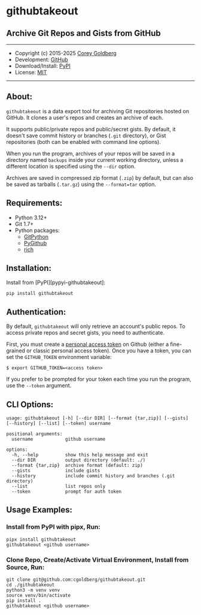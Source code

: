 # githubtakeout

## Archive Git Repos and Gists from GitHub

---

- Copyright (c) 2015-2025 [Corey Goldberg][github-home]
- Development: [GitHub][github-repo]
- Download/Install: [PyPI][pypi-githubtakeout]
- License: [MIT][mit-license]

----

## About:

`githubtakeout` is a data export tool for archiving Git repositories hosted on GitHub.
It clones a user's repos and creates an archive of each.

It supports public/private repos and public/secret gists. By default, it doesn't save
commit history or branches (`.git` directory), or Gist repositories (both can be enabled
with command line options).

When you run the program, archives of your repos will be saved in a directory named
`backups` inside your current working directory, unless a different location is specified
using the `--dir` option.

Archives are saved in compressed zip format (`.zip`) by default, but can also be saved
as tarballs (`.tar.gz`) using the `--format=tar` option.

## Requirements:

- Python 3.12+
- Git 1.7+
- Python packages:
    - [GitPython][pypi-gitpython]
    - [PyGithub][pypi-pygithub]
    - [rich][pypi-rich]

## Installation:

Install from [PyPI][pypyi-githubtakeout]:

```
pip install githubtakeout
```

## Authentication:

By default, `githubtakeout` will only retrieve an account's public repos. To access private repos and secret gists,
you need to authenticate.

First, you must create a [personal access token][github-pat] on Github (either a fine-grained or classic personal
access token). Once you have a token, you can set the `GITHUB_TOKEN` environment variable:

```
$ export GITHUB_TOKEN=<access token>
```

If you prefer to be prompted for your token each time you run the program, use the `--token` argument.

## CLI Options:

```
usage: githubtakeout [-h] [--dir DIR] [--format {tar,zip}] [--gists] [--history] [--list] [--token] username

positional arguments:
  username            github username

options:
  -h, --help          show this help message and exit
  --dir DIR           output directory (default: ./)
  --format {tar,zip}  archive format (default: zip)
  --gists             include gists
  --history           include commit history and branches (.git directory)
  --list              list repos only
  --token             prompt for auth token
```

## Usage Examples:

### Install from PyPI with pipx, Run:

```
pipx install githubtakeout
githubtakeout <github username>
```

### Clone Repo, Create/Activate Virtual Environment, Install from Source, Run:

```
git clone git@github.com:cgoldberg/githubtakeout.git
cd ./githubtakeout
python3 -m venv venv
source venv/bin/activate
pip install .
githubtakeout <github username>
```


[github-home]: https://github.com/cgoldberg
[github-repo]: https://github.com/cgoldberg/sudokubot
[github-pat]: https://docs.github.com/en/authentication/keeping-your-account-and-data-secure/managing-your-personal-access-tokens
[pypi-githubtakeout]: https://pypi.org/project/githubtakeout
[pypi-gitpython]: https://pypi.org/project/GitPython
[pypi-pygithub]: https://pypi.org/project/PyGithub
[pypi-rich]: https://pypi.org/project/rich
[mit-license]: https://raw.githubusercontent.com/cgoldberg/githubtakeout/refs/heads/master/LICENSE
